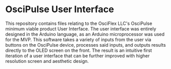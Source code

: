 # OsciPulse User Interface
This repository contains files relating to the OsciFlex LLC's OsciPulse minimum viable product User Interface. The user interface was entirely designed in the Arduino language, as an Arduino microprocessor was used for the MVP. This software takes a variety of inputs from the user via buttons on the OsciPulse device, processes said inputs, and outputs results directly to the OLED screen on the front. The result is an intuitive first iteration of a user interface that can be further improved with higher resolution screen and aesthetic design.
